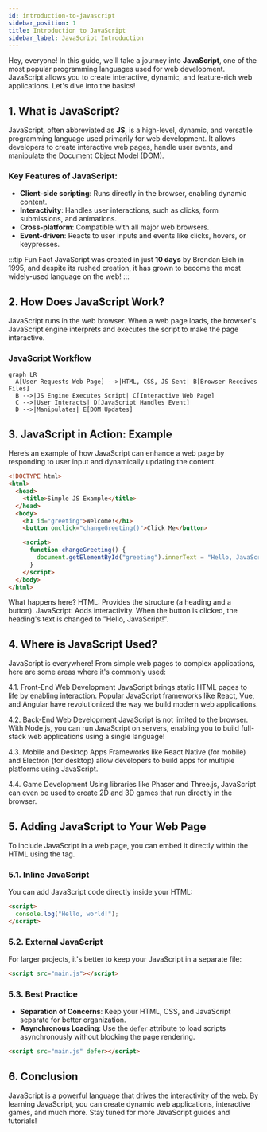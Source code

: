 ```yaml
---
id: introduction-to-javascript
sidebar_position: 1
title: Introduction to JavaScript
sidebar_label: JavaScript Introduction
---
```


Hey, everyone! In this guide, we'll take a journey into **JavaScript**, one of the most popular programming languages used for web development. JavaScript allows you to create interactive, dynamic, and feature-rich web applications. Let's dive into the basics!

<AdsComponent />

## 1. What is JavaScript?

JavaScript, often abbreviated as **JS**, is a high-level, dynamic, and versatile programming language used primarily for web development. It allows developers to create interactive web pages, handle user events, and manipulate the Document Object Model (DOM).

### Key Features of JavaScript:

- **Client-side scripting**: Runs directly in the browser, enabling dynamic content.
- **Interactivity**: Handles user interactions, such as clicks, form submissions, and animations.
- **Cross-platform**: Compatible with all major web browsers.
- **Event-driven**: Reacts to user inputs and events like clicks, hovers, or keypresses.

:::tip Fun Fact
JavaScript was created in just **10 days** by Brendan Eich in 1995, and despite its rushed creation, it has grown to become the most widely-used language on the web!
:::

<Ads />

## 2. How Does JavaScript Work?

JavaScript runs in the web browser. When a web page loads, the browser's JavaScript engine interprets and executes the script to make the page interactive.

### JavaScript Workflow

```mermaid
graph LR
  A[User Requests Web Page] -->|HTML, CSS, JS Sent| B[Browser Receives Files]
  B -->|JS Engine Executes Script| C[Interactive Web Page]
  C -->|User Interacts| D[JavaScript Handles Event]
  D -->|Manipulates| E[DOM Updates]
```


## 3. JavaScript in Action: Example
Here’s an example of how JavaScript can enhance a web page by responding to user input and dynamically updating the content.


```html
<!DOCTYPE html>
<html>
  <head>
    <title>Simple JS Example</title>
  </head>
  <body>
    <h1 id="greeting">Welcome!</h1>
    <button onclick="changeGreeting()">Click Me</button>

    <script>
      function changeGreeting() {
        document.getElementById("greeting").innerText = "Hello, JavaScript!";
      }
    </script>
  </body>
</html>
```
What happens here?
HTML: Provides the structure (a heading and a button).
JavaScript: Adds interactivity. When the button is clicked, the heading's text is changed to "Hello, JavaScript!".

<AdsComponent />

## 4. Where is JavaScript Used?
JavaScript is everywhere! From simple web pages to complex applications, here are some areas where it's commonly used:

4.1. Front-End Web Development
JavaScript brings static HTML pages to life by enabling interaction. Popular JavaScript frameworks like React, Vue, and Angular have revolutionized the way we build modern web applications.

4.2. Back-End Web Development
JavaScript is not limited to the browser. With Node.js, you can run JavaScript on servers, enabling you to build full-stack web applications using a single language!

4.3. Mobile and Desktop Apps
Frameworks like React Native (for mobile) and Electron (for desktop) allow developers to build apps for multiple platforms using JavaScript.

4.4. Game Development
Using libraries like Phaser and Three.js, JavaScript can even be used to create 2D and 3D games that run directly in the browser.

## 5. Adding JavaScript to Your Web Page

To include JavaScript in a web page, you can embed it directly within the HTML using the  tag.

### 5.1. Inline JavaScript
You can add JavaScript code directly inside your HTML:

```html
<script>
  console.log("Hello, world!");
</script>
```

### 5.2. External JavaScript
For larger projects, it's better to keep your JavaScript in a separate file:
```html
<script src="main.js"></script>
```

### 5.3. Best Practice

- **Separation of Concerns**: Keep your HTML, CSS, and JavaScript separate for better organization.
- **Asynchronous Loading**: Use the `defer` attribute to load scripts asynchronously without blocking the page rendering.

```html
<script src="main.js" defer></script>
```

## 6. Conclusion

JavaScript is a powerful language that drives the interactivity of the web. By learning JavaScript, you can create dynamic web applications, interactive games, and much more. Stay tuned for more JavaScript guides and tutorials!